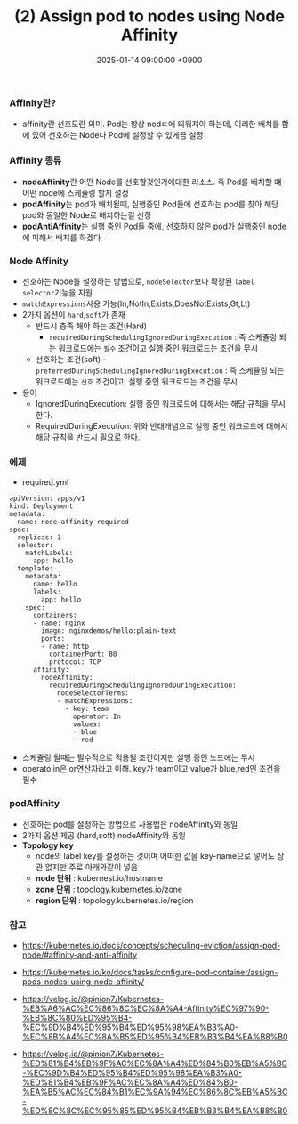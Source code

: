 ﻿---
title: "(2) Assign pod to nodes using Node Affinity"
date : 2025-01-14 09:00:00 +0900
categories: [Kubernetes,Pod and Container]
tags : [kubernetes,node-affinity]
---

### **Affinity란?**
- affinity란 선호도란 의미. Pod는 항상 nodㄷ에 띄워져야 하는데, 이러한 배치를 함에 있어 선호하는 Node나 Pod에 설정할 수 있게끔 설정
  
### **Affinity 종류**
- **nodeAffinity**란 어떤 Node를 선호할것인가에대한 리소스. 즉 Pod를 배치할 떄 어떤 node에 스케쥴링 할지 설정
- **podAffinity**는 pod가 배치될때, 실행중인 Pod들에 선호하는 pod를 찾아 해당 pod와 동일한 Node로 배치하는걸 선정
- **podAntiAffinity**는 실행 중인 Pod들 중에, 선호하지 않은 pod가 실행중인 node에 피해서 배치를 하겠다


### **Node Affinity**
- 선호하는 Node를 설정하는 방법으로, `nodeSelector`보다 확장된 `label selector`기능을 지원 
- `matchExpressions`사용 가능(In,NotIn,Exists,DoesNotExists,Gt,Lt)
- 2가지 옵션이 `hard`,`soft`가 존재
  - 반드시 충족 해야 하는 조건(Hard)
    - `requiredDuringSchedulingIgnoredDuringExecution` : 즉 스케쥴링 되는 워크로드에는 `필수` 조건이고 실행 중인 워크로드는 조건을 무시
  - 선호하는 조건(soft)
    -`preferredDuringSchedulingIgnoredDuringExecution` : 즉 스케쥴링 되는 워크로드에는 `선호` 조건이고, 실행 중인 워크로드는 조건을 무시
- 용어
  - IgnoredDuringExecution: 실행 중인 워크로드에 대해서는 해당 규칙을 무시한다.
  - RequiredDuringExecution: 위와 반대개념으로 실행 중인 워크로드에 대해서 해당 규칙을 반드시 필요로 한다.
### **에제**

- required.yml
```
apiVersion: apps/v1
kind: Deployment
metadata:
  name: node-affinity-required
spec:
  replicas: 3
  selector:
    matchLabels:
      app: hello
  template:
    metadata:
      name: hello
      labels:
        app: hello
    spec:
      containers:
      - name: nginx
        image: nginxdemos/hello:plain-text
        ports:
        - name: http
          containerPort: 80
          protocol: TCP
      affinity:
        nodeAffinity:
          requiredDuringSchedulingIgnoredDuringExecution:
            nodeSelectorTerms:
            - matchExpressions:
              - key: team
                operator: In
                values:
                - blue
                - red
```
- 스케쥴링 될때는 필수적으로 적용될 조건이지만 실행 중인 노드에는 무시
- operato  in은 or연산자라고 이해. key가 team이고 value가 blue,red인 조건을 필수
  
### **podAffinity**

- 선호하는 pod를 설정하는 방법으로 사용법은 nodeAffinity와 동일
- 2가지 옵션 제공 (hard,soft) nodeAffinity와 동일 
- **Topology key**
    - node의 label key를 설정하는 것이며 어떠한 값을 key-name으로 넣어도 상관 없지만 주로 아래와같이 넣음
    - **node 단위** : kubernest.io/hostname
    - **zone 단위** : topology.kubernetes.io/zone
    - **region 단위** : topology.kubernetes.io/region
### 참고
- <https://kubernetes.io/docs/concepts/scheduling-eviction/assign-pod-node/#affinity-and-anti-affinity>

- <https://kubernetes.io/ko/docs/tasks/configure-pod-container/assign-pods-nodes-using-node-affinity/>
- <https://velog.io/@pinion7/Kubernetes-%EB%A6%AC%EC%86%8C%EC%8A%A4-Affinity%EC%97%90-%EB%8C%80%ED%95%B4-%EC%9D%B4%ED%95%B4%ED%95%98%EA%B3%A0-%EC%8B%A4%EC%8A%B5%ED%95%B4%EB%B3%B4%EA%B8%B0>
- <https://velog.io/@pinion7/Kubernetes-%ED%81%B4%EB%9F%AC%EC%8A%A4%ED%84%B0%EB%A5%BC-%EC%9D%B4%ED%95%B4%ED%95%98%EA%B3%A0-%ED%81%B4%EB%9F%AC%EC%8A%A4%ED%84%B0-%EA%B5%AC%EC%84%B1%EC%9A%94%EC%86%8C%EB%A5%BC-%ED%8C%8C%EC%95%85%ED%95%B4%EB%B3%B4%EA%B8%B0>